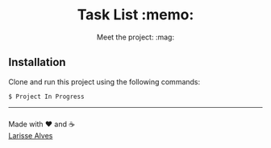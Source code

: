 <h1 align="center"><strong> Task List :memo: </strong></h1>
<p align="center">Meet the project: :mag:<br>  </p>



## Installation
Clone and run this project using the following commands:
```
$ Project In Progress

```
---

###
Made with :heart: and :coffee:	<br>
<a href="https://www.linkedin.com/in/larissealves/"> Larisse Alves </a>
